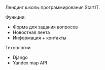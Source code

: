 Лендинг школы программирования StartIT.

Функции:
 - Форма для задания вопросов 
 - Новостная лента 
 - Информация + контакты

Технологии
 - Django
 - Yandex map API
